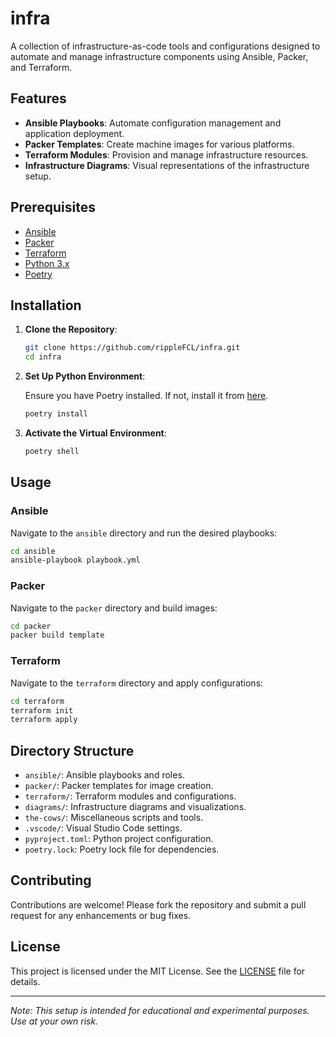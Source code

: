# infra

A collection of infrastructure-as-code tools and configurations designed to automate and manage infrastructure components using Ansible, Packer, and Terraform.

## Features

- **Ansible Playbooks**: Automate configuration management and application deployment.
- **Packer Templates**: Create machine images for various platforms.
- **Terraform Modules**: Provision and manage infrastructure resources.
- **Infrastructure Diagrams**: Visual representations of the infrastructure setup.

## Prerequisites

- [Ansible](https://www.ansible.com/)
- [Packer](https://www.packer.io/)
- [Terraform](https://www.terraform.io/)
- [Python 3.x](https://www.python.org/)
- [Poetry](https://python-poetry.org/)

## Installation

1. **Clone the Repository**:

   ```bash
   git clone https://github.com/rippleFCL/infra.git
   cd infra
   ```

2. **Set Up Python Environment**:

   Ensure you have Poetry installed. If not, install it from [here](https://python-poetry.org/docs/#installation).

   ```bash
   poetry install
   ```

3. **Activate the Virtual Environment**:

   ```bash
   poetry shell
   ```

## Usage

### Ansible

Navigate to the `ansible` directory and run the desired playbooks:

```bash
cd ansible
ansible-playbook playbook.yml
```

### Packer

Navigate to the `packer` directory and build images:

```bash
cd packer
packer build template
```

### Terraform

Navigate to the `terraform` directory and apply configurations:

```bash
cd terraform
terraform init
terraform apply
```

## Directory Structure

- `ansible/`: Ansible playbooks and roles.
- `packer/`: Packer templates for image creation.
- `terraform/`: Terraform modules and configurations.
- `diagrams/`: Infrastructure diagrams and visualizations.
- `the-cows/`: Miscellaneous scripts and tools.
- `.vscode/`: Visual Studio Code settings.
- `pyproject.toml`: Python project configuration.
- `poetry.lock`: Poetry lock file for dependencies.

## Contributing

Contributions are welcome! Please fork the repository and submit a pull request for any enhancements or bug fixes.

## License

This project is licensed under the MIT License. See the [LICENSE](LICENSE) file for details.

---

*Note: This setup is intended for educational and experimental purposes. Use at your own risk.* 
